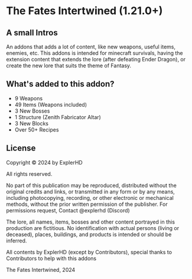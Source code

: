 # The Fates Intertwined (1.21.0+)

## A small Intros
An addons that adds a lot of content, like new weapons, useful items, enemies, etc. This addons is intended for minecraft survivals, having the extension content that extends the lore (after defeating Ender Dragon), or create the new lore that suits the theme of Fantasy.

## What's added to this addon?
+ 9 Weapons
+ 49 Items (Weapons included)
+ 3 New Bosses
+ 1 Structure (Zenith Fabricator Altar)
+ 3 New Blocks
+ Over 50+ Recipes

## License 
Copyright © 2024 by ExplerHD

All rights reserved.

No part of this publication may be reproduced, distributed without the original credits and links, or transmitted in any form or by any means, including photocopying, recording, or other electronic or mechanical methods, without the prior written permission of the publisher. For permissions request, Contact @explerhd (Discord)

The lore, all names, items, bosses and other content portrayed in this production are fictitious. No identification with actual persons (living or deceased), places, buildings, and products is intended or should be inferred.

All contents by ExplerHD (except by Contributors), special thanks to Contributors to help with this addons 

The Fates Intertwined, 2024
